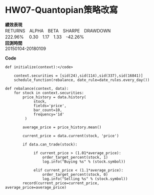 # HW07-Quantopian策略改寫

<B>績效表現</B> <br/>
RETURNS　ALPHA　BETA　SHARPE　DRAWDOWN <br/>
222.96% 　0.30　1.17　1.33　-42.26% <br/>
<B>回測時間</B> <br/>
20150104-20180109 <br/>

<B>Code</B><br/>

```
def initialize(context):</code>
    
    context.securities = [sid(24),sid(114),sid(337),sid(16841)]
    schedule_function(rebalance, date_rule=date_rules.every_day())

def rebalance(context, data):
    for stock in context.securities:
        price_history = data.history(
             stock,
             fields='price',
             bar_count=10,
             frequency='1d'
         )

        average_price = price_history.mean()
        
        current_price = data.current(stock, 'price') 
         
        if data.can_trade(stock):

             if current_price > (1.01*average_price):
                 order_target_percent(stock, 1)
                 log.info("Buying %s" % (stock.symbol))

             elif current_price < (1.1*average_price):
                 order_target_percent(stock, 0)
                 log.info("Selling %s" % (stock.symbol))
        record(current_price=current_price, average_price=average_price)
```
 



 


 

